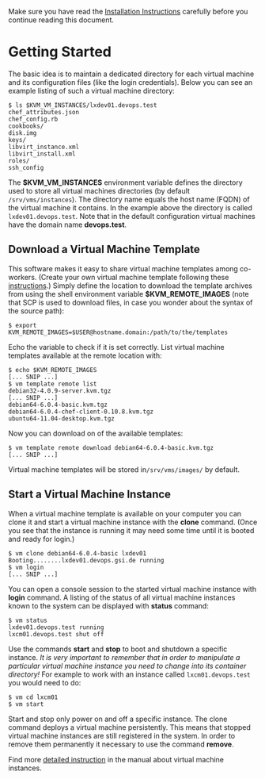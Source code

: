 Make sure you have read the [Installation Instructions][1] carefully before you continue reading this document.  

# Getting Started

The basic idea is to maintain a dedicated directory for each virtual machine and its configuration files (like the login credentials). Below you can see an example listing of such a virtual machine directory:

    $ ls $KVM_VM_INSTANCES/lxdev01.devops.test
    chef_attributes.json  
    chef_config.rb  
    cookbooks/
    disk.img  
    keys/  
    libvirt_instance.xml
    libvirt_install.xml
    roles/
    ssh_config

The **$KVM_VM_INSTANCES** environment variable defines the directory used to store all virtual machines directories (by default `/srv/vms/instances`). The directory name equals the host name (FQDN) of the virtual machine it contains. In the example above the directory is called `lxdev01.devops.test`. Note that in the default configuration virtual machines have the domain name **devops.test**.

## Download a Virtual Machine Template

This software makes it easy to share virtual machine templates among co-workers. (Create your own virtual machine template following these [instructions][2].) Simply define the location to download the template archives from using the shell environment variable **$KVM_REMOTE_IMAGES** (note that SCP is used to download files, in case you wonder about the syntax of the source path): 

    $ export KVM_REMOTE_IMAGES=$USER@hostname.domain:/path/to/the/templates

Echo the variable to check if it is set correctly. List virtual machine templates available at the remote location with:

    $ echo $KVM_REMOTE_IMAGES
    [... SNIP ...]
    $ vm template remote list
    debian32-4.0.9-server.kvm.tgz
    [... SNIP ...]
    debian64-6.0.4-basic.kvm.tgz
    debian64-6.0.4-chef-client-0.10.8.kvm.tgz
    ubuntu64-11.04-desktop.kvm.tgz

Now you can download on of the available templates:

    $ vm template remote download debian64-6.0.4-basic.kvm.tgz
    [... SNIP ...]

Virtual machine templates will be stored in`/srv/vms/images/` by default.

## Start a Virtual Machine Instance

When a virtual machine template is available on your computer you can clone it and start a virtual machine instance with the **clone** command. (Once you see that the instance is running it may need some time until it is booted and ready for login.) 

    $ vm clone debian64-6.0.4-basic lxdev01
    Booting........lxdev01.devops.gsi.de running
    $ vm login
    [... SNIP ...]

You can open a console session to the started virtual machine instance with **login** command. A listing of the status of all virtual machine instances known to the system can be displayed with **status** command:

    $ vm status
    lxdev01.devops.test running
    lxcm01.devops.test shut off

Use the commands **start** and **stop** to boot and shutdown a specific instance. _It is very important to remember that in order to manipulate a particular virtual machine instance you need to change into its container directory!_ For example to work with an instance called `lxcm01.devops.test` you would need to do:

    $ vm cd lxcm01
    $ vm start

Start and stop only power on and off a specific instance. The clone command deploys a virtual machine persistently. This means that stopped virtual machine instances are still registered in the system. In order to remove them permanently it necessary to use the command **remove**. 

Find more [detailed instruction][3] in the manual about virtual machine instances. 

[1]: installation.md
[2]: templates.md
[3]: instances.md
